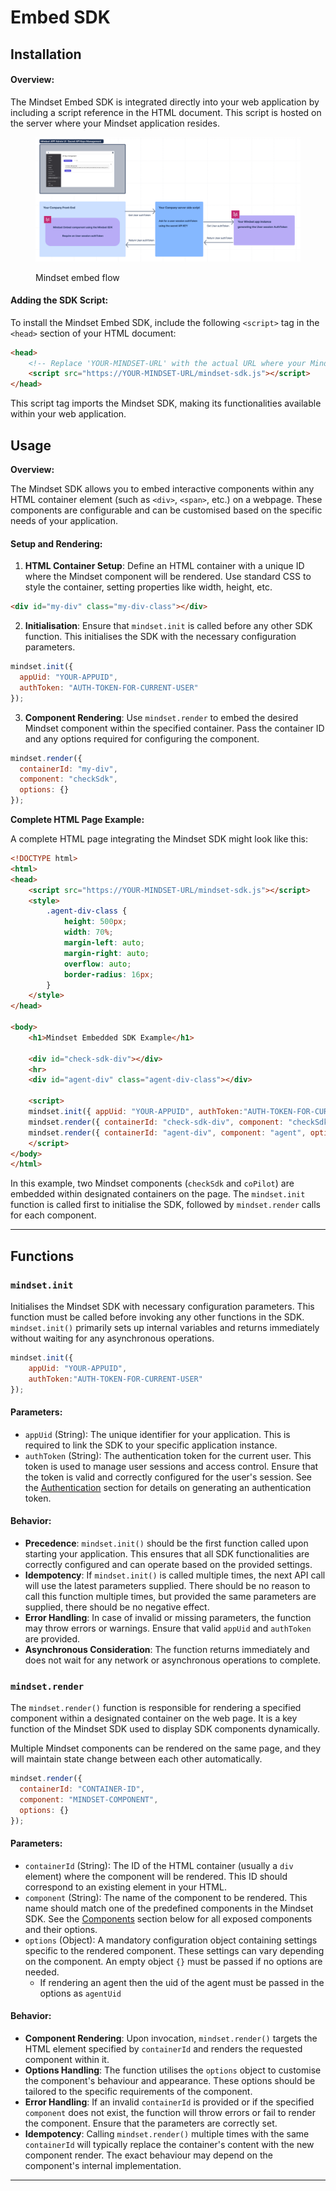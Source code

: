 # Embed SDK

## Installation

#### **Overview:**

The Mindset Embed SDK is integrated directly into your web application by including a script reference in the HTML document. This script is hosted on the server where your Mindset application resides.

<figure><img src="../../.gitbook/assets/Mindset-sdk-embed.png
" alt=""><figcaption><p>Mindset embed flow</p></figcaption></figure>

#### **Adding the SDK Script:**

To install the Mindset Embed SDK, include the following `<script>` tag in the `<head>` section of your HTML document:

```html
<head>
    <!-- Replace 'YOUR-MINDSET-URL' with the actual URL where your Mindset SDK is hosted -->
    <script src="https://YOUR-MINDSET-URL/mindset-sdk.js"></script>
</head>
```

This script tag imports the Mindset SDK, making its functionalities available within your web application.

## Usage

**Overview:**

The Mindset SDK allows you to embed interactive components within any HTML container element (such as `<div>`, `<span>`, etc.) on a webpage. These components are configurable and can be customised based on the specific needs of your application.

#### **Setup and Rendering:**

1. **HTML Container Setup**: Define an HTML container with a unique ID where the Mindset component will be rendered. Use standard CSS to style the container, setting properties like width, height, etc.

```html
<div id="my-div" class="my-div-class"></div>
```

2. **Initialisation**: Ensure that `mindset.init` is called before any other SDK function. This initialises the SDK with the necessary configuration parameters.

```javascript
mindset.init({
  appUid: "YOUR-APPUID", 
  authToken: "AUTH-TOKEN-FOR-CURRENT-USER"
});
```

3. **Component Rendering**: Use `mindset.render` to embed the desired Mindset component within the specified container. Pass the container ID and any options required for configuring the component.

```javascript
mindset.render({ 
  containerId: "my-div", 
  component: "checkSdk", 
  options: {} 
});
```

**Complete HTML Page Example:**

A complete HTML page integrating the Mindset SDK might look like this:

```html
<!DOCTYPE html>
<html>
<head>
    <script src="https://YOUR-MINDSET-URL/mindset-sdk.js"></script>
    <style>
        .agent-div-class {
            height: 500px;
            width: 70%;
            margin-left: auto;
            margin-right: auto;
            overflow: auto;
            border-radius: 16px;
        }
    </style>
</head>

<body>
    <h1>Mindset Embedded SDK Example</h1>

    <div id="check-sdk-div"></div>
    <hr>
    <div id="agent-div" class="agent-div-class"></div>

    <script>
    mindset.init({ appUid: "YOUR-APPUID", authToken:"AUTH-TOKEN-FOR-CURRENT-USER" });
    mindset.render({ containerId: "check-sdk-div", component: "checkSdk", options: {} });
    mindset.render({ containerId: "agent-div", component: "agent", options: {"agentUid":"UID-OF-YOUR-AGENT"} });
    </script>    
</body>
</html>
```

In this example, two Mindset components (`checkSdk` and `coPilot`) are embedded within designated containers on the page. The `mindset.init` function is called first to initialise the SDK, followed by `mindset.render` calls for each component.

***

## Functions

### `mindset.init`

Initialises the Mindset SDK with necessary configuration parameters. This function must be called before invoking any other functions in the SDK. `mindset.init()` primarily sets up internal variables and returns immediately without waiting for any asynchronous operations.

```javascript
mindset.init({ 
    appUid: "YOUR-APPUID", 
    authToken:"AUTH-TOKEN-FOR-CURRENT-USER" 
});
```

#### Parameters:

* `appUid` (String): The unique identifier for your application. This is required to link the SDK to your specific application instance.
* `authToken` (String): The authentication token for the current user. This token is used to manage user sessions and access control. Ensure that the token is valid and correctly configured for the user's session. See the [Authentication](authentication.md) section for details on generating an authentication token.

#### Behavior:

* **Precedence**: `mindset.init()` should be the first function called upon starting your application. This ensures that all SDK functionalities are correctly configured and can operate based on the provided settings.
* **Idempotency**: If `mindset.init()` is called multiple times, the next API call will use the latest parameters supplied. There should be no reason to call this function multiple times, but provided the same parameters are supplied, there should be no negative effect.
* **Error Handling**: In case of invalid or missing parameters, the function may throw errors or warnings. Ensure that valid `appUid` and `authToken` are provided.
* **Asynchronous Consideration**: The function returns immediately and does not wait for any network or asynchronous operations to complete.

### `mindset.render`

The `mindset.render()` function is responsible for rendering a specified component within a designated container on the web page. It is a key function of the Mindset SDK used to display SDK components dynamically.

Multiple Mindset components can be rendered on the same page, and they will maintain state change between each other automatically.&#x20;

```javascript
mindset.render({
  containerId: "CONTAINER-ID",
  component: "MINDSET-COMPONENT",
  options: {}
});
```

#### Parameters:

* `containerId` (String): The ID of the HTML container (usually a `div` element) where the component will be rendered. This ID should correspond to an existing element in your HTML.
* `component` (String): The name of the component to be rendered. This name should match one of the predefined components in the Mindset SDK. See the [Components](embed-sdk.md#components) section below for all exposed components and their options.
* `options` (Object): A mandatory configuration object containing settings specific to the rendered component. These settings can vary depending on the component. An empty object `{}` must be passed if no options are needed.
  * If rendering an agent then the uid of the agent must be passed in the options as `agentUid`

#### Behavior:

* **Component Rendering**: Upon invocation, `mindset.render()` targets the HTML element specified by `containerId` and renders the requested component within it.
* **Options Handling**: The function utilises the `options` object to customise the component's behaviour and appearance. These options should be tailored to the specific requirements of the component.
* **Error Handling**: If an invalid `containerId` is provided or if the specified `component` does not exist, the function will throw errors or fail to render the component. Ensure that the parameters are correctly set.
* **Idempotency**: Calling `mindset.render()` multiple times with the same `containerId` will typically replace the container's content with the new component render. The exact behaviour may depend on the component's internal implementation.

***
